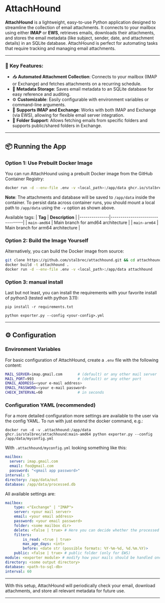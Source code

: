# AttachHound

**AttachHound** is a lightweight, easy-to-use Python application designed to streamline the collection of email attachments. It connects to your mailbox using either **IMAP** or **EWS**, retrieves emails, downloads their attachments, and stores the email metadata (like subject, sender, date, and attachment details) in an SQLite database. AttachHound is perfect for automating tasks that require tracking and managing email attachments.

---

### 🚀 **Key Features**:
- 📥 **Automated Attachment Collection**: Connects to your mailbox (IMAP or Exchange) and fetches attachments on a recurring schedule.
- 💾 **Metadata Storage**: Saves email metadata to an SQLite database for easy reference and auditing.
- ⚙️ **Customizable**: Easily configurable with environment variables or command-line arguments.
- 📨 **Supports IMAP and Exchange**: Works with both IMAP and Exchange (via EWS), allowing for flexible email server integration.
- 📂 **Folder Support**: Allows fetching emails from specific folders and supports public/shared folders in Exchange.

---

## 📦 **Running the App**

### **Option 1: Use Prebuilt Docker Image**
You can run AttachHound using a prebuilt Docker image from the GitHub Container Registry:

```bash
docker run -d --env-file .env -v <local_path>:/app/data ghcr.io/stalbrec/attachhound:<tag>
```

**Note**: The attachments and database will be saved to `/app/data` inside the container. To persist data across container runs, you should mount a local path to `/app/data` using the `-v` option as shown above.

Available tags:
| **Tag**       | **Description**                 |
|---------------|---------------------------------|
| `main-amd64`  | Main branch for amd64 architecture |
| `main-arm64`  | Main branch for arm64 architecture |

### **Option 2: Build the Image Yourself**
Alternatively, you can build the Docker image from source:

```bash
git clone https://github.com/stalbrec/attachhound.git && cd attachhound
docker build -t attachhound .
docker run -d --env-file .env -v <local_path>:/app/data attachhound
```

### **Option 3: manual install**
Last but not least, you can install the requirements with your favorite install of python3 (tested with python 3.11):

```
pip install -r requirements.txt
```

```
python exporter.py --config <your-config>.yml
```

---

## ⚙️ **Configuration**

### Environment Variables

For basic configuration of AttachHound, create a `.env` file with the following content:

```bash
MAIL_SERVER=imap.gmail.com       # (default) or any other mail server
MAIL_PORT=993                    # (default) or any other port
EMAIL_ADDRESS=<your e-mail address>
EMAIL_PASSWORD=<your e-mail password>
CHECK_INTERVAL=60                # in seconds
```

### Configuration YAML (recommended)
For a more detailed configuration more settings are available to the user via the config YAML.
To run with just extend the docker command, e.g.:
```
docker run -d -v .attachhound:/app/data ghcr.io/stalbrec/attachhound:main-amd64 python exporter.py --config /app/data/myconfig.yml
```

With `.attachhound/myconfig.yml` looking something like this:

```yaml
mailbox:
  server: imap.gmail.com
  email: foo@gmail.com
  password: "<gmail app password>"
interval: 5
directory: /app/data/out
database: /app/data/processed.db
```

All available settings are:

```yaml 
mailbox:
    type: <"Exchange" | "IMAP">
    server: <your mail server>
    email: <your email address>
    password: <your email password>
    folder: <some mailbox dir>
    delete: <false | true> # Here you can decide whether the processed mails should be removed from the server
    filters: 
        is_read: <true | true>
        max_age_days: <int>
        before: <date str (possible formats: %Y-%m-%d, %d.%m.%Y)>
    public: <false | true> # public folder (only for EWS)
module: <exporter module> # modify how your mails should be handled once downloaded (default is 'simple-exporter')
directory: <some output directory>
database: <path-to-sql-db>
interval: 60
```
---

With this setup, AttachHound will periodically check your email, download attachments, and store all relevant metadata for future use.

---
